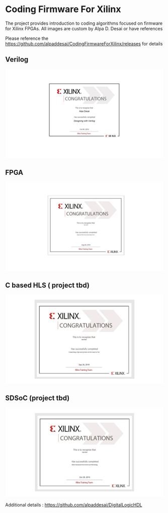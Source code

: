 # Coding Firmware For Xilinx


The project provides introduction to coding algorithms focused on firmware for Xilinx FPGAs.
All images are custom by Alpa D. Desai or have references

Please reference the https://github.com/alpaddesai/CodingFirmwareForXilinx/releases for details


## Verilog
![image](Verilog.jpg)

## FPGA 
![image](DesigningFPGA.jpg)

## C based HLS ( project tbd)
![image](CbasedHLS.jpg)

## SDSoC (project tbd)
![image](SDSoC.jpg)

Additional details : https://github.com/alpaddesai/DigitalLogicHDL

